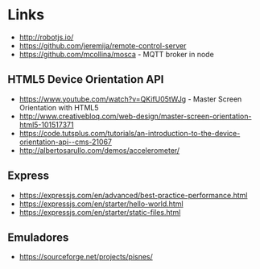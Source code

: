 # Links

* <http://robotjs.io/>
* <https://github.com/jeremija/remote-control-server>
* <https://github.com/mcollina/mosca> - MQTT broker in node

## HTML5 Device Orientation API

* <https://www.youtube.com/watch?v=QKifU05tWJg> - Master Screen Orientation with HTML5
* <http://www.creativebloq.com/web-design/master-screen-orientation-html5-101517371>
* <https://code.tutsplus.com/tutorials/an-introduction-to-the-device-orientation-api--cms-21067>
* <http://albertosarullo.com/demos/accelerometer/>

## Express

* <https://expressjs.com/en/advanced/best-practice-performance.html>
* <https://expressjs.com/en/starter/hello-world.html>
* <https://expressjs.com/en/starter/static-files.html>

## Emuladores

* <https://sourceforge.net/projects/pisnes/>
